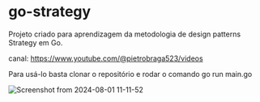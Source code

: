 # go-strategy

Projeto criado para aprendizagem da metodologia de design patterns Strategy em Go.

canal: https://www.youtube.com/@pietrobraga523/videos

Para usá-lo basta clonar o repositório e rodar o comando go run main.go

![Screenshot from 2024-08-01 11-11-52](https://github.com/user-attachments/assets/a4ebace2-c348-44d9-b3a0-d12032b0466f)
